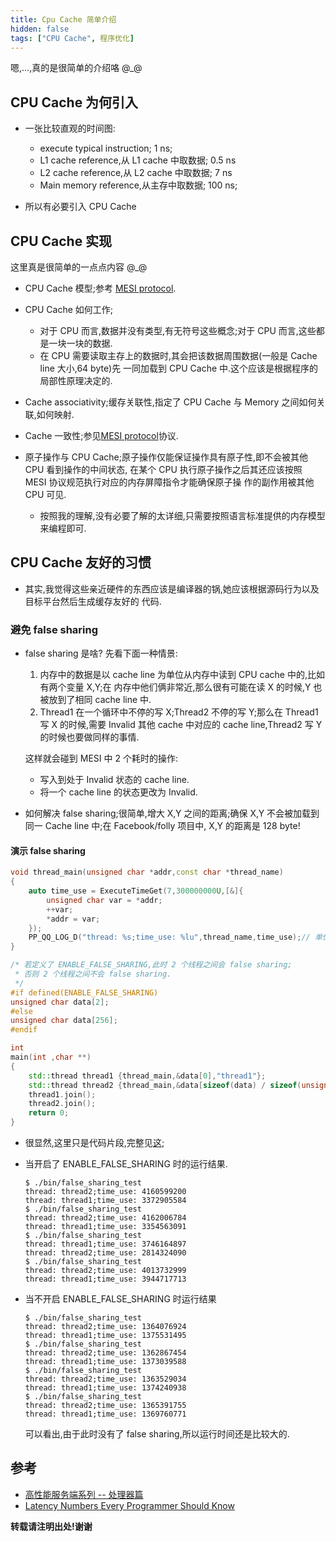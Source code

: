 ```yaml
---
title: Cpu Cache 简单介绍
hidden: false
tags: ["CPU Cache", 程序优化]
---
```


嗯,...,真的是很简单的介绍咯 @_@

## CPU Cache 为何引入

*   一张比较直观的时间图:

    -   execute typical instruction; 1 ns;
    -   L1 cache reference,从 L1 cache 中取数据; 0.5 ns
    -   L2 cache reference,从 L2 cache 中取数据; 7 ns
    -   Main memory reference,从主存中取数据; 100 ns;

*   所以有必要引入 CPU Cache

## CPU Cache 实现

这里真是很简单的一点点内容 @_@

*   CPU Cache 模型;参考 [MESI protocol][20180314194710].
*   CPU Cache 如何工作;

    -   对于 CPU 而言,数据并没有类型,有无符号这些概念;对于 CPU 而言,这些都是一块一块的数据.
    -   在 CPU 需要读取主存上的数据时,其会把该数据周围数据(一般是 Cache line 大小,64 byte)先
        一同加载到 CPU Cache 中.这个应该是根据程序的局部性原理决定的.

*   Cache associativity;缓存关联性,指定了 CPU Cache 与 Memory 之间如何关联,如何映射.

*   Cache 一致性;参见[MESI protocol][20180314194710]协议.

*   原子操作与 CPU Cache;原子操作仅能保证操作具有原子性,即不会被其他 CPU 看到操作的中间状态,
    在某个 CPU 执行原子操作之后其还应该按照 MESI 协议规范执行对应的内存屏障指令才能确保原子操
    作的副作用被其他 CPU 可见.

    -   按照我的理解,没有必要了解的太详细,只需要按照语言标准提供的内存模型来编程即可.

## CPU Cache 友好的习惯

*   其实,我觉得这些亲近硬件的东西应该是编译器的锅,她应该根据源码行为以及目标平台然后生成缓存友好的
    代码.

### 避免 false sharing

*   false sharing 是啥? 先看下面一种情景:

    1.  内存中的数据是以 cache line 为单位从内存中读到 CPU cache 中的,比如有两个变量 X,Y;在
        内存中他们俩非常近,那么很有可能在读 X 的时候,Y 也被放到了相同 cache line 中.
    2.  Thread1 在一个循环中不停的写 X;Thread2 不停的写 Y;那么在 Thread1 写 X 的时候,需要
        Invalid 其他 cache 中对应的 cache line,Thread2 写 Y 的时候也要做同样的事情.

    这样就会碰到 MESI 中 2 个耗时的操作:

    -   写入到处于 Invalid 状态的 cache line.
    -   将一个 cache line 的状态更改为 Invalid.

*   如何解决 false sharing;很简单,增大 X,Y 之间的距离;确保 X,Y 不会被加载到同一 Cache line
    中;在 Facebook/folly 项目中, X,Y 的距离是 128 byte!


#### 演示 false sharing

```c++
void thread_main(unsigned char *addr,const char *thread_name)
{
    auto time_use = ExecuteTimeGet(7,300000000U,[&]{
        unsigned char var = *addr;
        ++var;
        *addr = var;
    });
    PP_QQ_LOG_D("thread: %s;time_use: %lu",thread_name,time_use);// 单位:纳秒
}

/* 若定义了 ENABLE_FALSE_SHARING,此时 2 个线程之间会 false sharing;
 * 否则 2 个线程之间不会 false sharing.
 */
#if defined(ENABLE_FALSE_SHARING)
unsigned char data[2];
#else
unsigned char data[256];
#endif

int
main(int ,char **)
{
    std::thread thread1 {thread_main,&data[0],"thread1"};
    std::thread thread2 {thread_main,&data[sizeof(data) / sizeof(unsigned char) - 1],"thread2"};
    thread1.join();
    thread2.join();
    return 0;
}
```

*   很显然,这里只是代码片段,完整见[这][2];

*   当开启了 ENABLE_FALSE_SHARING 时的运行结果.

    ```shell
    $ ./bin/false_sharing_test
    thread: thread2;time_use: 4160599200
    thread: thread1;time_use: 3372905584
    $ ./bin/false_sharing_test
    thread: thread2;time_use: 4162006784
    thread: thread1;time_use: 3354563091
    $ ./bin/false_sharing_test
    thread: thread1;time_use: 3746164897
    thread: thread2;time_use: 2814324090
    $ ./bin/false_sharing_test
    thread: thread2;time_use: 4013732999
    thread: thread1;time_use: 3944717713
    ```

*   当不开启 ENABLE_FALSE_SHARING 时运行结果

    ```shell
    $ ./bin/false_sharing_test
    thread: thread2;time_use: 1364076924
    thread: thread1;time_use: 1375531495
    $ ./bin/false_sharing_test
    thread: thread2;time_use: 1362867454
    thread: thread1;time_use: 1373039588
    $ ./bin/false_sharing_test
    thread: thread2;time_use: 1363529034
    thread: thread1;time_use: 1374240938
    $ ./bin/false_sharing_test
    thread: thread2;time_use: 1365391755
    thread: thread1;time_use: 1369760771
    ```

    可以看出,由于此时没有了 false sharing,所以运行时间还是比较大的.

## 参考

*   [高性能服务端系列 -- 处理器篇][0]
*   [Latency Numbers Every Programmer Should Know][1]


[0]: <http://zhuanlan.zhihu.com/p/20478552>
[1]: <https://gist.github.com/jboner/2841832>
[2]: <https://github.com/pp-qq/common/blob/master/test/false_sharing_test.cc>


[20180314194710]: <{{site.url}}/2016/04/08/MESI/>


**转载请注明出处!谢谢**

